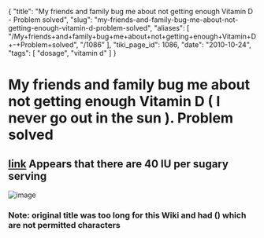 {
    "title": "My friends and family bug me about not getting enough Vitamin D - Problem solved",
    "slug": "my-friends-and-family-bug-me-about-not-getting-enough-vitamin-d-problem-solved",
    "aliases": [
        "/My+friends+and+family+bug+me+about+not+getting+enough+Vitamin+D+-+Problem+solved",
        "/1086"
    ],
    "tiki_page_id": 1086,
    "date": "2010-10-24",
    "tags": [
        "dosage",
        "vitamin d"
    ]
}


# My friends and family bug me about not getting enough Vitamin D ( I never go out in the sun ). Problem solved

## [link](http://justinluey.com/blog/2010/10/my-friends-and-family-bug-me-about-not-getting-enough-vitamin-d-i-never-go-out-in-the-sun-problem-solved/) Appears that there are 40 IU per sugary serving

<img src="https://d378j1rmrlek7x.cloudfront.net/attachments/gif/cocoa-pebbles.gif" alt="image">

### Note: original title was too long for this Wiki and had () which are not permitted characters